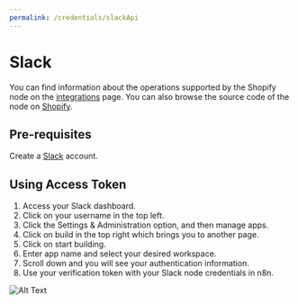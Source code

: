 ```yaml
---
permalink: /credentials/slackApi
---
```


# Slack
You can find information about the operations supported by the Shopify node on the [integrations](https://n8n.io/integrations/n8n-nodes-base.slack) page. You can also browse the source code of the node on [Shopify](https://github.com/n8n-io/n8n/tree/master/packages/nodes-base/nodes/Slack).

## Pre-requisites

Create a [Slack](https://slack.com/) account.

## Using Access Token

1. Access your Slack dashboard.
2. Click on your username in the top left.
3. Click the Settings & Administration option, and then manage apps.
4. Click on build in the top right which brings you to another page.
5. Click on start building.
6. Enter app name and select your desired workspace.
7. Scroll down and you will see your authentication information.
8. Use your verification token with your Slack node credentials in n8n.

![Alt Text](https://i.imgur.com/exAniUj.gif)





